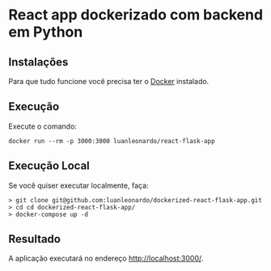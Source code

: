 # React app dockerizado com backend em Python

## Instalações

Para que tudo funcione você precisa ter o [Docker](https://www.docker.com/) instalado.

## Execução

Execute o comando:

```
docker run --rm -p 3000:3000 luanleonardo/react-flask-app
```

## Execução Local

Se você quiser executar localmente, faça:

```
> git clone git@github.com:luanleonardo/dockerized-react-flask-app.git
> cd cd dockerized-react-flask-app/
> docker-compose up -d
```

## Resultado 

A aplicação executará no endereço [http://localhost:3000/](http://localhost:3000/).
